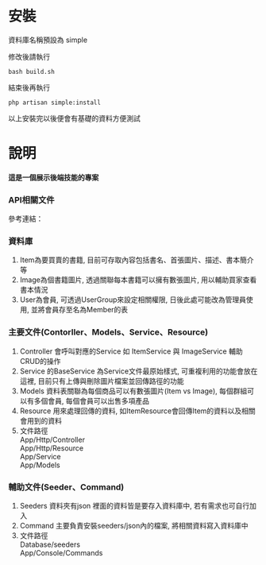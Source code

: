 安裝
=
資料庫名稱預設為 simple

修改後請執行
```
bash build.sh
```
結束後再執行
```
php artisan simple:install
```
以上安裝完以後便會有基礎的資料方便測試

說明
=
#### 這是一個展示後端技能的專案

### API相關文件
參考連結：

### 資料庫

1. Item為要買賣的書籍, 目前可存取內容包括書名、首張圖片、描述、書本簡介等
2. Image為個書籍圖片, 透過關聯每本書籍可以擁有數張圖片, 用以輔助買家查看書本情況
3. User為會員, 可透過UserGroup來設定相關權限, 日後此處可能改為管理員使用, 並將會員存至名為Member的表

### 主要文件(Contorller、Models、Service、Resource)

1. Controller 會呼叫對應的Service 如 ItemService 與 ImageService 輔助CRUD的操作
2. Service 的BaseService 為Service文件最原始樣式, 可重複利用的功能會放在這裡, 目前只有上傳與刪除圖片檔案並回傳路徑的功能
3. Models 資料表關聯為每個商品可以有數張圖片(Item vs Image), 每個群組可以有多個會員, 每個會員可以出售多項產品
4. Resource 用來處理回傳的資料, 如ItemResource會回傳Item的資料以及相關會用到的資料
5. 文件路徑<br>
App/Http/Controller<br>
App/Http/Resource<br>
App/Service<br>
App/Models<br>

### 輔助文件(Seeder、Command)
1. Seeders 資料夾有json 裡面的資料皆是要存入資料庫中, 若有需求也可自行加入
2. Command 主要負責安裝seeders/json內的檔案, 將相關資料寫入資料庫中
3. 文件路徑<br>
Database/seeders<br>
App/Console/Commands<br>
